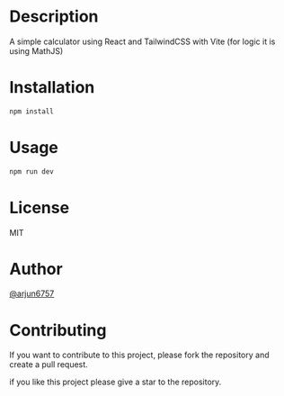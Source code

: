 # Description

A simple calculator using React and TailwindCSS with Vite (for logic it is using MathJS)

# Installation

```bash
npm install
```

# Usage

```bash
npm run dev
```

# License

MIT

# Author

[@arjun6757](https://github.com/arjun6757)

# Contributing

If you want to contribute to this project, please fork the repository and create a pull request.


if you like this project please give a star to the repository.
